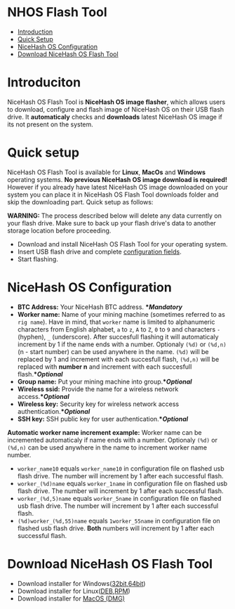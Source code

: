 # NHOS Flash Tool
- [Introduction](#introduction)
- [Quick Setup](#setup)
- [NiceHash OS Configuration](#config)
- [Download NiceHash OS Flash Tool](#downloads)

# <a name="introduction"></a> Introduciton
NiceHash OS Flash Tool is __NiceHash OS image flasher__, which allows users to download, configure and flash image of NiceHash OS on
 their USB flash drive. It __automaticaly__ checks and __downloads__ latest NiceHash OS image if its not present on the system.
 
 # <a name="setup"></a> Quick setup
 NiceHash OS Flash Tool is available for __Linux__, __MacOs__ and __Windows__ operating systems. __No previous NiceHash OS image download is required!__  However if you already have latest NiceHash OS image downloaded on your system you can place it in NiceHash OS Flash Tool downloads folder and skip the downloading part.
 Quick setup as follows: 
 
 __WARNING:__
The process described below will delete any data currently on your flash drive. Make sure to back up your flash drive's data to another storage location before proceeding.

- Download and install NiceHash OS Flash Tool for your operating system.
- Insert USB flash drive and complete [configuration fields](#config).
- Start flashing.

 # <a name="config"></a> NiceHash OS Configuration
- __BTC Address:__ Your NiceHash BTC address. __**Mandatory*__
- __Worker name:__ Name of your mining machine (sometimes referred to as `rig name`). Have in mind, that `worker` name is limited to alphanumeric characters from English alphabet, `a` to `z`, `A` to `Z`, `0` to `9` and characters `-` (hyphen), `_` (underscore). After succesfull flashing it will automaticaly increment by 1 if the name ends with a number.
Optionaly `(%d)` or `(%d,n)`(n - start number) can be used anywhere in the name. `(%d)` will be replaced by 1 and increment with each succesfull flash, `(%d,n)` will be replaced with __number n__ and increment with each succesfull flash.__**Optional*__
- __Group name:__ Put your mining machine into group.__**Optional*__
- __Wireless ssid:__ Provide the name for a wireless network access.__**Optional*__
- __Wireless key:__ Security key for wireless network access authentication.__**Optional*__
- __SSH key:__ SSH public key for user authentication.__**Optional*__

 __Automatic worker name increment example:__
 Worker name can be incremented automaticaly if name ends with a number. Optionaly `(%d)` or `(%d,n)` can be used anywhere in the name to increment worker name number.
 - `worker_name10` equals  `worker_name10` in configuration file on flashed usb flash drive. The number will increment by 1 after each successful flash.
 - `worker_(%d)name` equals `worker_1name` in configuration file on flashed usb flash drive. The number will increment by 1 after each successful flash.
 - `worker_(%d,5)name` equals `worker_5name` in configuration file on flashed usb flash drive. The number will increment by 1 after each successful flash.
 - `(%d)worker_(%d,55)name` equals `1worker_55name` in configuration file on flashed usb flash drive. __Both__ numbers will increment by 1 after each successful flash.
 
 # <a name="downloads"></a>Download NiceHash OS Flash Tool
 - Download installer for Windows([32bit](https://github.com/nicehash/NHOS-Flash-Tool/raw/master/NHOS-Flash-Tool-1.0.3-win32.exe),[64bit](https://github.com/nicehash/NHOS-Flash-Tool/raw/master/NHOS-Flash-Tool-1.0.3-win64.exe))
 - Download installer for Linux([DEB](https://github.com/nicehash/NHOS-Flash-Tool/raw/master/NHOS-Flash-Tool-1.0.3.deb),[RPM](https://github.com/nicehash/NHOS-Flash-Tool/raw/master/NHOS-Flash-Tool-1.0.3.rpm))
 - Download installer for [MacOS (DMG)](https://github.com/nicehash/NHOS-Flash-Tool/raw/master/NHOS-Flash-Tool-1.0.3.dmg)
